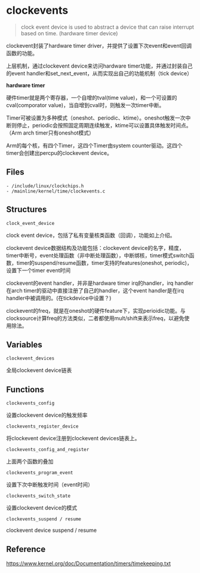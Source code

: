# clockevents

> clock event device is used to abstract a device that can raise interrupt based on time. (hardware timer device)

clockevent封装了hardware timer driver，并提供了设置下次event和event回调函数的功能。

上层机制，通过clockevent device来访问hardware timer功能，并通过封装自己的event handler和set_next_event，从而实现出自己的功能机制（tick device）

**hardware timer**

硬件timer就是两个寄存器，一个自增的tval(time value)，和一个可设置的cval(comporator value)，当自增到cval时，则触发一次timer中断。

Timer可被设置为多种模式（oneshot、periodic、ktime）。oneshot触发一次中断则停止，periodic会按照固定周期连续触发，ktime可以设置具体触发时间点。（Arm arch timer只有oneshot模式）

Arm的每个核，有四个Timer，这四个Timer由system counter驱动。这四个timer会创建出percpu的clockevent device。

## Files

```
- /include/linux/clockchips.h
- /mainline/kernel/time/clockevents.c
```

## Structures

`clock_event_device`

clock event device，包括了私有变量核类函数（回调），功能如上介绍。

clockevent device数据结构及功能包括：clockevent device的名字，精度，timer中断号，event处理函数（非中断处理函数），中断绑核，timer模式switch函数，timer的suspend/resume函数，timer支持的features(oneshot, periodic)，设置下一个timer event时间

clockevent的event handler，并非是hardware timer irq的handler，irq handler在arch timer的驱动中直接注册了自己的handler，这个event handler是在irq handler中被调用的。(在tickdevice中设置？)

clockevent的freq，就是在oneshot的硬件feature下，实现perioidic功能。与clocksource计算freq的方法类似，二者都使用mult/shift来表示freq，以避免使用除法。

## Variables

`clockevent_devices`

全局clockevent device链表

## Functions

`clockevents_config`

设置clockevent device的触发频率

`clockevents_register_device`

将clockevent device注册到clockevent devices链表上。

`clockevents_config_and_register`

上面两个函数的叠加

`clockevents_program_event`

设置下次中断触发时间（event时间）

`clockevents_switch_state`

设置clockevent device的模式

`clockevents_suspend / resume`

clockevent device suspend / resume

## Reference

<https://www.kernel.org/doc/Documentation/timers/timekeeping.txt>